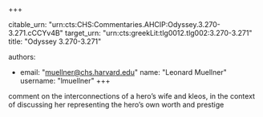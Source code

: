 +++


citable_urn: "urn:cts:CHS:Commentaries.AHCIP:Odyssey.3.270-3.271.cCCYv4B"
target_urn: "urn:cts:greekLit:tlg0012.tlg002:3.270-3.271"
title: "Odyssey 3.270-3.271"

authors:
- email: "muellner@chs.harvard.edu"
  name: "Leonard Muellner"
  username: "lmuellner"
+++

<p>comment on the interconnections of a hero’s wife and kleos, in the context of discussing her representing the hero’s own worth and prestige</p>